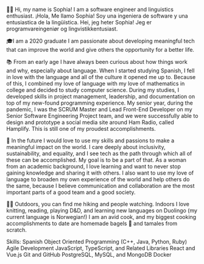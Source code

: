👩‍💻 Hi, my name is Sophia! I am a software engineer and linguistics enthusiast. 
¡Hola, Me llamo Sophia! Soy una ingeniera de software y una entusiastica de la lingüística.
Hei, jeg heter Sophia! Jeg er programvareingeniør og lingvistikkentusiast.

🎓I am a 2020 graduate
I am passionate about developing meaningful tech that can improve the world and give others the opportunity for a better life. 

📚 From an early age I have always been curious about how things work and why, especially about language.
When I started studying Spanish, I fell in love with the language and all of the culture it opened me up to. 
Because of this, I combined my love of language with my love of mathematics in college and decided to study computer science. 
During my studies, I developed skills in project management, leadership, and documentation on top of my new-found programming experience. 
My senior year, during the pandemic, I was the SCRUM Master and Lead Front-End Developer on my Senior Software Engineering Project team, 
and we were successfully able to design and prototype a social media site around Ham Radio, called Hamplify. This is still one of my proudest accomplishments.

🤝 In the future I would love to use my skills and passions to make a meaningful impact on the world. 
I care deeply about inclusivity, sustainability, and equality, and I see tech as the path through which all of these can be accomplished. 
My goal is to be a part of that. As a woman from an academic background, I love learning and want to never stop gaining knowledge and sharing it with others. 
I also want to use my love of language to broaden my own experience of the world and help others do the same, 
because I believe communication and collaboration are the most important parts of a good team and a good society.

🚶‍♀️ Outdoors, you can find me hiking and people watching. 
Indoors I love knitting, reading, playing D&D, and learning new languages on Duolingo (my current language is Norwegian!) 
I am an avid cook, and my biggest cooking accomplishments to date are homemade bagels 🥯 and tamales from scratch. 

Skills: 
Spanish
Object Oriented Programming (C++, Java, Python, Ruby)
Agile Development
JavaScript, TypeScript, and Related Libraries
React and Vue.js
Git and GitHub
PostgreSQL, MySQL, and MongoDB
Docker
